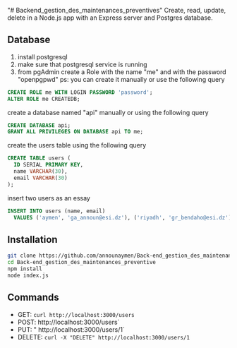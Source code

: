"# Backend_gestion_des_maintenances_preventives"
Create, read, update, delete in a Node.js app with an Express server and Postgres database.

## Database

1. install postgresql
2. make sure that postgresql service is running
3. from pgAdmin create a Role with the name "me" and with the password "openpgpwd"
   ps: you can create it manually or use the following query

```sql
CREATE ROLE me WITH LOGIN PASSWORD 'password';
ALTER ROLE me CREATEDB;
```

create a database named "api" manually or using the following query

```sql
CREATE DATABASE api;
GRANT ALL PRIVILEGES ON DATABASE api TO me;
```

create the users table using the following query

```sql
CREATE TABLE users (
  ID SERIAL PRIMARY KEY,
  name VARCHAR(30),
  email VARCHAR(30)
);
```

insert two users as an essay

```sql
INSERT INTO users (name, email)
  VALUES ('aymen', 'ga_announ@esi.dz'), ('riyadh', 'gr_bendaho@esi.dz');
```

## Installation

```bash
git clone https://github.com/announaymen/Back-end_gestion_des_maintenances_preventive.git
cd Back-end_gestion_des_maintenances_preventive
npm install
node index.js
```

## Commands

- GET: `curl http://localhost:3000/users`
- POST:  http://localhost:3000/users`
- PUT: " http://localhost:3000/users/1`
- DELETE: `curl -X "DELETE" http://localhost:3000/users/1`
